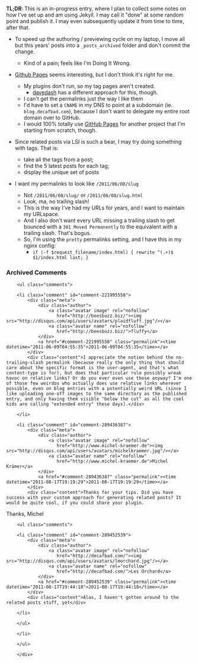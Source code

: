 **TL;DR**: This is an in-progress entry, where I plan to collect some notes on how I've
set up and am using Jekyll. I may call it "done" at some random point and
publish it. I may even subsequently update it from time to time, after that.

* To speed up the authoring / previewing cycle on my laptop, I move all but this
  years' posts into a `_posts_archived` folder and don't commit the change.
    * Kind of a pain; feels like I'm Doing It Wrong.

* [Github Pages][pages] seems interesting, but I don't think it's right for me.
    * My plugins don't run, so my tag pages aren't created.
        * [davedash][] has a different approach for this, though.
    * I can't get the permalinks just the way I like them
    * I'd have to set a `CNAME` in my DNS to point at a subdomain (ie.
      `blog.decafbad.com`), because I don't want to delegate my entire root
      domain over to GitHub.
    * I would 100% totally use [GitHub Pages][pages] for another project that
      I'm starting from scratch, though.

* Since related posts via LSI is such a bear, I may try doing something with
  tags. That is: 
    * take all the tags from a post;
    * find the 5 latest posts for each tag;
    * display the unique set of posts

* I want my permalinks to look like `/2011/06/08/slug`
    * Not `/2011/06/08/slug/` or `/2011/06/08/slug.html`
    * Look, ma, no trailing slash!
    * This is the way I've had my URLs for years, and I want to maintain my URLspace.
    * And I also don't want every URL missing a trailing slash to get bounced
      with a `301 Moved Permanently` to the equivalent *with* a trailing
      slash. That's bogus.
    * So, I'm using the `pretty` permalinks setting, and I have this in my
      nginx config:
        * `if (-f $request_filename/index.html) { rewrite ^(.+)$ $1/index.html last; }`
      
[pages]: http://pages.github.com/
[davedash]: https://github.com/davedash/davedash.github.com

<div id="comments" class="comments archived-comments">
            <h3>Archived Comments</h3>
            
        <ul class="comments">
            
        <li class="comment" id="comment-221995558">
            <div class="meta">
                <div class="author">
                    <a class="avatar image" rel="nofollow" 
                       href="http://beesbuzz.biz/"><img src="http://disqus.com/api/users/avatars/plaidfluff.jpg"/></a>
                    <a class="avatar name" rel="nofollow" 
                       href="http://beesbuzz.biz/">fluffy</a>
                </div>
                <a href="#comment-221995558" class="permalink"><time datetime="2011-06-09T04:55:35">2011-06-09T04:55:35</time></a>
            </div>
            <div class="content">I appreciate the notion behind the no-trailing-slash permalink (because really the only thing that should care about the specific format is the user-agent, and that's what content-type is for), but does that particular rule possibly wreak havoc on relative links? Or do you ever even use those anyway? I'm one of those few weirdos who actually does use relative links wherever possible, even on blog entries with a potentially weird URL (since I like uploading one-off images to the same directory as the published entry, and only having them visible "below the cut" as all the cool kids are calling "extended entry" these days).</div>
            
        </li>
    
        <li class="comment" id="comment-289436387">
            <div class="meta">
                <div class="author">
                    <a class="avatar image" rel="nofollow" 
                       href="http://www.michel-kraemer.de"><img src="http://disqus.com/api/users/avatars/michelkraemer.jpg"/></a>
                    <a class="avatar name" rel="nofollow" 
                       href="http://www.michel-kraemer.de">Michel Krämer</a>
                </div>
                <a href="#comment-289436387" class="permalink"><time datetime="2011-08-17T19:19:29">2011-08-17T19:19:29</time></a>
            </div>
            <div class="content">Thanks for your tips. Did you have success with your custom approach for generating related posts? It would be quite cool, if you could share your plugin.

Thanks,
Michel</div>
            
        <ul class="comments">
            
        <li class="comment" id="comment-289452539">
            <div class="meta">
                <div class="author">
                    <a class="avatar image" rel="nofollow" 
                       href="http://decafbad.com/"><img src="http://disqus.com/api/users/avatars/lmorchard.jpg"/></a>
                    <a class="avatar name" rel="nofollow" 
                       href="http://decafbad.com/">Les Orchard</a>
                </div>
                <a href="#comment-289452539" class="permalink"><time datetime="2011-08-17T19:44:18">2011-08-17T19:44:18</time></a>
            </div>
            <div class="content">Alas, I haven't gotten around to the related posts stuff, yet</div>
            
        </li>
    
        </ul>
    
        </li>
    
        </ul>
    
        </div>
    